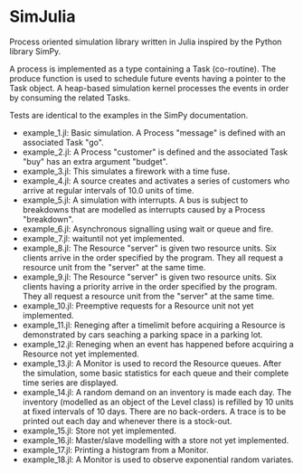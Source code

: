 SimJulia
========

Process oriented simulation library written in Julia inspired by the Python library SimPy.

A process is implemented as a type containing a Task (co-routine). The produce function is used to schedule future events having a pointer to the Task object. A heap-based simulation kernel processes the events in order by consuming the related Tasks.

Tests are identical to the examples in the SimPy documentation.
- example_1.jl: Basic simulation. A Process "message" is defined with an associated Task "go".
- example_2.jl: A Process "customer" is defined and the associated Task "buy" has an extra argument "budget".
- example_3.jl: This simulates a firework with a time fuse.
- example_4.jl: A source creates and activates a series of customers who arrive at regular intervals of 10.0 units of time.
- example_5.jl: A simulation with interrupts. A bus is subject to breakdowns that are modelled as interrupts caused by a Process "breakdown".
- example_6.jl: Asynchronous signalling using wait or queue and fire.
- example_7.jl: waituntil not yet implemented.
- example_8.jl: The Resource "server" is given two resource units. Six clients arrive in the order specified by the program. They all request a resource unit from the "server" at the same time.
- example_9.jl: The Resource "server" is given two resource units. Six clients having a priority arrive in the order specified by the program. They all request a resource unit from the "server" at the same time.
- example_10.jl: Preemptive requests for a Resource unit not yet implemented.
- example_11.jl: Reneging after a timelimit before acquiring a Resource is demonstrated by cars seaching a parking space in a parking lot.
- example_12.jl: Reneging when an event has happened before acquiring a Resource not yet implemented.
- example_13.jl: A Monitor is used to record the Resource queues. After the simulation, some basic statistics for each queue and their complete time series are displayed.
- example_14.jl: A random demand on an inventory is made each day. The inventory (modelled as an object of the Level class) is refilled by 10 units at fixed intervals of 10 days. There are no back-orders. A trace is to be printed out each day and whenever there is a stock-out.
- example_15.jl: Store not yet implemented.
- example_16.jl: Master/slave modelling with a store not yet implemented.
- example_17.jl: Printing a histogram from a Monitor.
- example_18.jl: A Monitor is used to observe exponential random variates.
